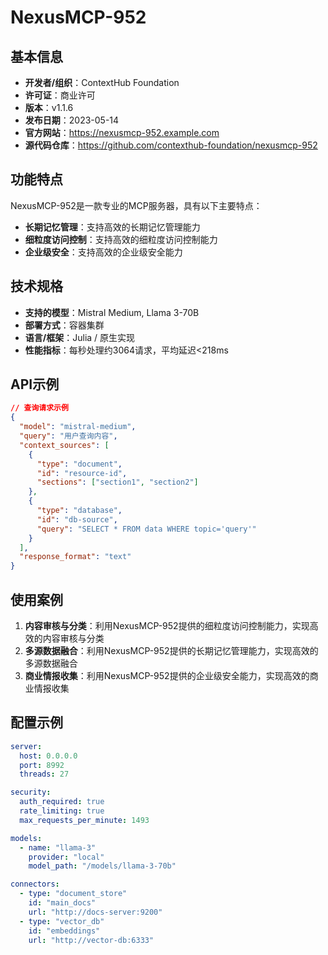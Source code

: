 # NexusMCP-952

## 基本信息

- **开发者/组织**：ContextHub Foundation
- **许可证**：商业许可
- **版本**：v1.1.6
- **发布日期**：2023-05-14
- **官方网站**：https://nexusmcp-952.example.com
- **源代码仓库**：https://github.com/contexthub-foundation/nexusmcp-952

## 功能特点

NexusMCP-952是一款专业的MCP服务器，具有以下主要特点：

- **长期记忆管理**：支持高效的长期记忆管理能力
- **细粒度访问控制**：支持高效的细粒度访问控制能力
- **企业级安全**：支持高效的企业级安全能力


## 技术规格

- **支持的模型**：Mistral Medium, Llama 3-70B
- **部署方式**：容器集群
- **语言/框架**：Julia / 原生实现
- **性能指标**：每秒处理约3064请求，平均延迟<218ms

## API示例

```json
// 查询请求示例
{
  "model": "mistral-medium",
  "query": "用户查询内容",
  "context_sources": [
    {
      "type": "document",
      "id": "resource-id",
      "sections": ["section1", "section2"]
    },
    {
      "type": "database",
      "id": "db-source",
      "query": "SELECT * FROM data WHERE topic='query'"
    }
  ],
  "response_format": "text"
}
```

## 使用案例

1. **内容审核与分类**：利用NexusMCP-952提供的细粒度访问控制能力，实现高效的内容审核与分类
2. **多源数据融合**：利用NexusMCP-952提供的长期记忆管理能力，实现高效的多源数据融合
3. **商业情报收集**：利用NexusMCP-952提供的企业级安全能力，实现高效的商业情报收集


## 配置示例

```yaml
server:
  host: 0.0.0.0
  port: 8992
  threads: 27

security:
  auth_required: true
  rate_limiting: true
  max_requests_per_minute: 1493

models:
  - name: "llama-3"
    provider: "local"
    model_path: "/models/llama-3-70b"

connectors:
  - type: "document_store"
    id: "main_docs"
    url: "http://docs-server:9200"
  - type: "vector_db"
    id: "embeddings"
    url: "http://vector-db:6333"
```